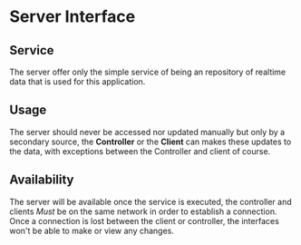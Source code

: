 # Server Interface

## Service
The server offer only the simple service of being an repository of realtime data that is used for this application.

## Usage
The server should never be accessed nor updated manually but only by a secondary source, the **Controller** or the **Client** can makes these updates to the data, with exceptions between the Controller and client of course. 

## Availability
The server will be available once the service is executed, the controller and clients *Must* be on the same network in order to establish a connection. Once a connection is lost between the client or controller, the interfaces won't be able to make or view any changes.

